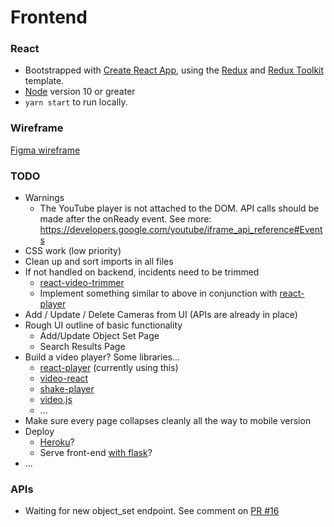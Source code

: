 # Frontend

### React

- Bootstrapped with [Create React App](https://github.com/facebook/create-react-app), using the [Redux](https://redux.js.org/) and [Redux Toolkit](https://redux-toolkit.js.org/) template.
- [Node](https://nodejs.org/en/) version 10 or greater
- `yarn start` to run locally.

### Wireframe

[Figma wireframe](https://www.figma.com/file/zwLgHEGFp7gkeKQ7k8zTEx/Panoptes-Wireframe?node-id=0%3A1)

### TODO

- Warnings
  - The YouTube player is not attached to the DOM. API calls should be made after the onReady event. See more: https://developers.google.com/youtube/iframe_api_reference#Events
- CSS work (low priority)
- Clean up and sort imports in all files
- If not handled on backend, incidents need to be trimmed
  - [react-video-trimmer](https://www.npmjs.com/package/react-video-trimmer)
  - Implement something similar to above in conjunction with [react-player](https://www.npmjs.com/package/react-player)
- Add / Update / Delete Cameras from UI (APIs are already in place)
- Rough UI outline of basic functionality
  - Add/Update Object Set Page
  - Search Results Page
- Build a video player? Some libraries...
  - [react-player](https://www.npmjs.com/package/react-player) (currently using this)
  - [video-react](https://video-react.js.org/)
  - [shake-player](https://www.npmjs.com/package/shaka-player)
  - [video.js](https://www.npmjs.com/package/video.js)
  - ...
- Make sure every page collapses cleanly all the way to mobile version
- Deploy
  - [Heroku](https://www.heroku.com/)?
  - Serve front-end [with flask](https://stackoverflow.com/questions/44209978/serving-a-front-end-created-with-create-react-app-with-flask)?
- ...

### APIs

- Waiting for new object_set endpoint. See comment on [PR #16](https://github.com/theodorewahle/panoptes/pull/16)
